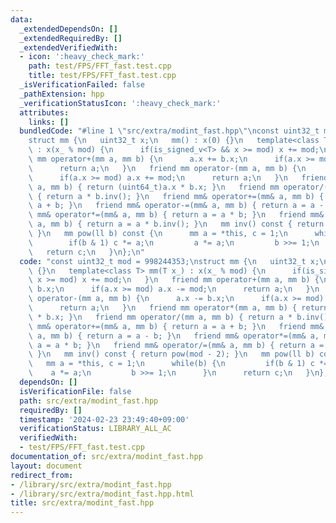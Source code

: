 ```yaml
---
data:
  _extendedDependsOn: []
  _extendedRequiredBy: []
  _extendedVerifiedWith:
  - icon: ':heavy_check_mark:'
    path: test/FPS/FFT_fast.test.cpp
    title: test/FPS/FFT_fast.test.cpp
  _isVerificationFailed: false
  _pathExtension: hpp
  _verificationStatusIcon: ':heavy_check_mark:'
  attributes:
    links: []
  bundledCode: "#line 1 \"src/extra/modint_fast.hpp\"\nconst uint32_t mod = 998244353;\n\
    struct mm {\n   uint32_t x;\n   mm() : x(0) {}\n   template<class T> mm(T x_)\
    \ : x(x_ % mod) {\n      if(is_signed_v<T> && x >= mod) x += mod;\n   }\n   friend\
    \ mm operator+(mm a, mm b) {\n      a.x += b.x;\n      if(a.x >= mod) a.x -= mod;\n\
    \      return a;\n   }\n   friend mm operator-(mm a, mm b) {\n      a.x -= b.x;\n\
    \      if(a.x >= mod) a.x += mod;\n      return a;\n   }\n   friend mm operator*(mm\
    \ a, mm b) { return (uint64_t)a.x * b.x; }\n   friend mm operator/(mm a, mm b)\
    \ { return a * b.inv(); }\n   friend mm& operator+=(mm& a, mm b) { return a =\
    \ a + b; }\n   friend mm& operator-=(mm& a, mm b) { return a = a - b; }\n   friend\
    \ mm& operator*=(mm& a, mm b) { return a = a * b; }\n   friend mm& operator/=(mm&\
    \ a, mm b) { return a = a * b.inv(); }\n   mm inv() const { return pow(mod - 2);\
    \ }\n   mm pow(ll b) const {\n      mm a = *this, c = 1;\n      while(b) {\n \
    \        if(b & 1) c *= a;\n         a *= a;\n         b >>= 1;\n      }\n   \
    \   return c;\n   }\n};\n"
  code: "const uint32_t mod = 998244353;\nstruct mm {\n   uint32_t x;\n   mm() : x(0)\
    \ {}\n   template<class T> mm(T x_) : x(x_ % mod) {\n      if(is_signed_v<T> &&\
    \ x >= mod) x += mod;\n   }\n   friend mm operator+(mm a, mm b) {\n      a.x +=\
    \ b.x;\n      if(a.x >= mod) a.x -= mod;\n      return a;\n   }\n   friend mm\
    \ operator-(mm a, mm b) {\n      a.x -= b.x;\n      if(a.x >= mod) a.x += mod;\n\
    \      return a;\n   }\n   friend mm operator*(mm a, mm b) { return (uint64_t)a.x\
    \ * b.x; }\n   friend mm operator/(mm a, mm b) { return a * b.inv(); }\n   friend\
    \ mm& operator+=(mm& a, mm b) { return a = a + b; }\n   friend mm& operator-=(mm&\
    \ a, mm b) { return a = a - b; }\n   friend mm& operator*=(mm& a, mm b) { return\
    \ a = a * b; }\n   friend mm& operator/=(mm& a, mm b) { return a = a * b.inv();\
    \ }\n   mm inv() const { return pow(mod - 2); }\n   mm pow(ll b) const {\n   \
    \   mm a = *this, c = 1;\n      while(b) {\n         if(b & 1) c *= a;\n     \
    \    a *= a;\n         b >>= 1;\n      }\n      return c;\n   }\n};\n"
  dependsOn: []
  isVerificationFile: false
  path: src/extra/modint_fast.hpp
  requiredBy: []
  timestamp: '2024-02-23 23:49:40+09:00'
  verificationStatus: LIBRARY_ALL_AC
  verifiedWith:
  - test/FPS/FFT_fast.test.cpp
documentation_of: src/extra/modint_fast.hpp
layout: document
redirect_from:
- /library/src/extra/modint_fast.hpp
- /library/src/extra/modint_fast.hpp.html
title: src/extra/modint_fast.hpp
---
```

